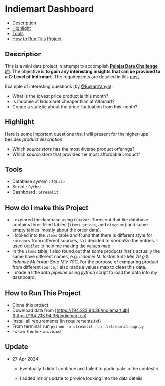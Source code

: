 # Indiemart Dashboard

- [Description](#description)
- [Highlight](#highlight)
- [Tools](#tools)
- [How to Run This Project](#how-to-run-this-project)

## Description

This is a mini data project in attempt to accomplish [**Pelajar Data Challenge #1**](https://x.com/as_sulthoni/status/1765027539523952943?s=20). The objective is **to gain any interesting insights that can be provided to a C-Level of Indiemart**. The requirements are detailed in this [post](https://x.com/as_sulthoni/status/1765027539523952943?s=20).

Example of interesting questions (by [@BukanYahya](https://x.com/BukanYahya/status/1764307213957644590?s=20)):

- What is the lowest price product in this month?
- Is Indomie at Indomaret cheaper than at Alfamart?
- Create a statistic about the price fluctuation from this month?

## Highlight

Here is some important questions that I will present for the higher-ups besides _product description_:

- Which _source store_ has the most diverse product offerings?
- Which _source store_ that provides the most affordable product?

## Tools

- Database system : `SQLite`
- Script : `Python`
- Dashboard : `Streamlit`

## How do I make this Project

- I explored the database using `DBeaver`. Turns out that the database contains three filled tables (`items`, `prices`, and `discount`) and some empty tables (mostly about the order data).
- I looked into the `items` table and found that there is different style for `category` from different sources, so I decided to _normalize_ the entries. I used `Copilot` to help me making the values map.
- In the `items` table, I also found out that some products that's actually the same have different names, e.g. _Indomie Mi Instan Soto Mie 70 g_ & _Indomie Mi Instan Soto Mie 70G_. For the purpose of comparing product from different `source`, I also made a values map to clean this data.
- I made a little _data pipeline_ using _python_ script to load the data into my dashboard.

## How to Run This Project

- Clone this project
- Download data from [https://194.233.94.36/indiemart.db](https://194.233.94.36/indiemart.db)
- Install all requirements (in requirements.txt)
- From terminal, run `python -m streamlit run .\streamlit-app.py`
- Follow the link provided

## Update

- 27 Apr 2024

    - Eventually, I didn't continue and failed to participate in the contest :\(

    - I added minor update to provide looking into the data details
